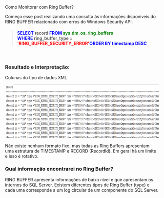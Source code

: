 <a link='https://blogs.msdn.microsoft.com/fcatae/2010/09/29/como-monitorar-com-ring-buffer/'>Como Monitorar com Ring Buffer?</a>
<p>Come&ccedil;o esse post realizando uma consulta &agrave;s informa&ccedil;&otilde;es dispon&iacute;veis do RING BUFFER relacionado com erros do Windows Security API.</p>
<blockquote>
<h4 class="code"><span style="color: blue">SELECT </span>record <span style="color: blue">FROM </span><span style="color: green">sys</span><span style="color: gray">.</span><span style="color: green">dm_os_ring_buffers <br /></span><span style="color: blue">WHERE </span>ring_buffer_type <span style="color: gray">= </span><span style="color: red">'RING_BUFFER_SECURITY_ERROR'</span><span style="color: blue">ORDER BY timestamp DESC</span></h4>
</blockquote>
<h4><a href="http://11011.net/software/vspaste"></a>&nbsp;</h4>
<h3>Resultado e Interpreta&ccedil;&atilde;o:</h3>
<p>Colunas do tipo de dados XML</p>
<p><a href="images\4503.image_2.png"><img height="175" width="951" src="images\0880.image_thumb.png" alt="image" border="0" title="image" style="border-right-width: 0px;border-top-width: 0px;border-bottom-width: 0px;border-left-width: 0px" /></a> </p>
<p>N&atilde;o existe nenhum formato fixo, mas todas as Ring Buffers apresentam uma estrutura de TIMESTAMP e RECORD (RecordId). Em geral h&aacute; um limite e isso &eacute; rotativo.</p>
<h3>Qual informa&ccedil;&atilde;o encontrarei no Ring Buffer?</h3>
<p>RING BUFFER apresenta informa&ccedil;&otilde;es de baixo n&iacute;vel e que apresentam os internos do SQL Server. Existem diferentes tipos de Ring Buffer (type) e cada uma corresponde a um log circular de um componente do SQL Server.</p>
